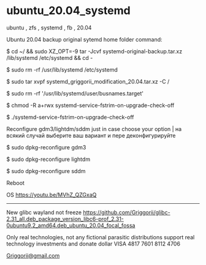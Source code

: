 # ubuntu_20.04_systemd
ubuntu , zfs , systemd , fb , 20.04

Ubuntu 20.04 backup original sytemd home folder command:

$ cd ~/ && sudo XZ_OPT=-9 tar -Jcvf systemd-original-backup.tar.xz /lib/systemd /etc/systemd && cd -

$ sudo rm -rf /usr/lib/systemd /etc/systemd

$ sudo tar xvpf systemd_griggorii_modification_20.04.tar.xz -C /

$ sudo rm -rf '/usr/lib/systemd/user/busnames.target'

$ chmod -R a+rwx systemd-service-fstrim-on-upgrade-check-off

$ ./systemd-service-fstrim-on-upgrade-check-off

Reconfigure gdm3/lightdm/sddm just in case choose your option | на всякий случай выберите ваш вариант и пере деконфигурируйте

$ sudo dpkg-reconfigure gdm3

$ sudo dpkg-reconfigure lightdm

$ sudo dpkg-reconfigure sddm

Reboot

OS https://youtu.be/MVhZ_QZGxaQ
_______________________________________________________________________________________________________________________________________________________________

New glibc wayland not freeze https://github.com/Griggorii/glibc-2.31_all.deb_package_version_libc6-prof_2.31-0ubuntu9.2_amd64.deb_ubuntu_20.04_focal_fossa

Only real technologies, not any fictional parasitic distributions support real technology investments and donate dollar VISA 4817 7601 8112 4706

Griggorii@gmail.com
